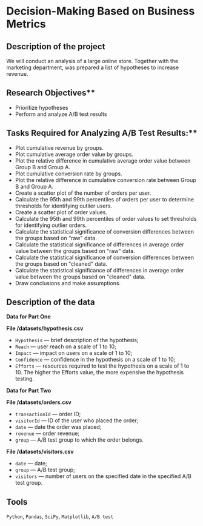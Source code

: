 # Decision-Making Based on Business Metrics

## Description of the project  
We will conduct an analysis of a large online store. Together with the marketing department, was prepared a list of hypotheses to increase revenue.  

## Research Objectives**  
- Prioritize hypotheses  
- Perform and analyze A/B test results  

## Tasks Required for Analyzing A/B Test Results:**  
- Plot cumulative revenue by groups.  
- Plot cumulative average order value by groups.  
- Plot the relative difference in cumulative average order value between Group B and Group A.  
- Plot cumulative conversion rate by groups.  
- Plot the relative difference in cumulative conversion rate between Group B and Group A.  
- Create a scatter plot of the number of orders per user.  
- Calculate the 95th and 99th percentiles of orders per user to determine thresholds for identifying outlier users.  
- Create a scatter plot of order values.  
- Calculate the 95th and 99th percentiles of order values to set thresholds for identifying outlier orders.  
- Calculate the statistical significance of conversion differences between the groups based on "raw" data.  
- Calculate the statistical significance of differences in average order value between the groups based on "raw" data.  
- Calculate the statistical significance of conversion differences between the groups based on "cleaned" data.  
- Calculate the statistical significance of differences in average order value between the groups based on "cleaned" data.  
- Draw conclusions and make assumptions.

## Description of the data
**Data for Part One**  

**File /datasets/hypothesis.csv**  
- `Hypothesis` — brief description of the hypothesis;  
- `Reach` — user reach on a scale of 1 to 10;  
- `Impact` — impact on users on a scale of 1 to 10;  
- `Confidence` — confidence in the hypothesis on a scale of 1 to 10;  
- `Efforts` — resources required to test the hypothesis on a scale of 1 to 10. The higher the Efforts value, the more expensive the hypothesis testing.  

**Data for Part Two**  

**File /datasets/orders.csv**  
- `transactionId` — order ID;  
- `visitorId` — ID of the user who placed the order;  
- `date` — date the order was placed;  
- `revenue` — order revenue;  
- `group` — A/B test group to which the order belongs.  

**File /datasets/visitors.csv**  
- `date` — date;  
- `group` — A/B test group;  
- `visitors` — number of users on the specified date in the specified A/B test group.

## Tools
`Python`, `Pandas`, `SciPy`, `Matplotlib`, `A/B test` 


